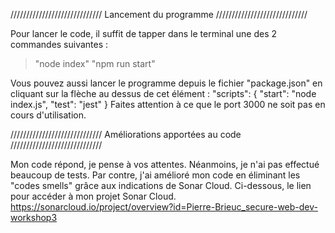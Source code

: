 
/////////////////////////////  Lancement du programme  /////////////////////////////

Pour lancer le code, il suffit de tapper dans le terminal une des 2 commandes suivantes :
>  "node index"
>  "npm run start"

Vous pouvez aussi lancer le programme depuis le fichier "package.json" en cliquant sur la flèche au dessus de cet élément :
  "scripts": {
    "start": "node index.js",
    "test": "jest"
  }
Faites attention à ce que le port 3000 ne soit pas en cours d'utilisation.



/////////////////////////////  Améliorations apportées au code  /////////////////////////////

Mon code répond, je pense à vos attentes.
Néanmoins, je n'ai pas effectué beaucoup de tests.
Par contre, j'ai amélioré mon code en éliminant les "codes smells" grâce aux indications de Sonar Cloud. 
Ci-dessous, le lien pour accéder à mon projet Sonar Cloud.
https://sonarcloud.io/project/overview?id=Pierre-Brieuc_secure-web-dev-workshop3